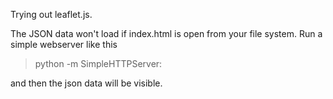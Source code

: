 Trying out leaflet.js.

The JSON data won't load if index.html is open from your file system. Run a simple webserver like this

> python -m SimpleHTTPServer:

and then the json data will be visible.
